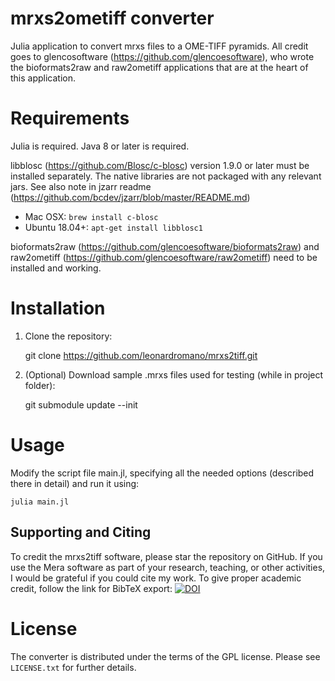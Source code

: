 mrxs2ometiff converter
=====================

Julia application to convert mrxs files to a OME-TIFF pyramids.
All credit goes to glencosoftware (https://github.com/glencoesoftware), who wrote the 
bioformats2raw and raw2ometiff applications that are at the heart of this application.

Requirements
============

Julia is required.
Java 8 or later is required.

libblosc (https://github.com/Blosc/c-blosc) version 1.9.0 or later must be installed separately.
The native libraries are not packaged with any relevant jars.  See also note in jzarr readme (https://github.com/bcdev/jzarr/blob/master/README.md)

 * Mac OSX: `brew install c-blosc`
 * Ubuntu 18.04+: `apt-get install libblosc1`
 
bioformats2raw (https://github.com/glencoesoftware/bioformats2raw) and raw2ometiff (https://github.com/glencoesoftware/raw2ometiff) need to be installed and working.

Installation
============

1. Clone the repository:

    git clone https://github.com/leonardromano/mrxs2tiff.git
    
2. (Optional) Download sample .mrxs files used for testing (while in project folder):

    git submodule update --init

Usage
=====

Modify the script file main.jl, specifying all the needed options (described there in detail) and run it using:

    julia main.jl
    
## Supporting and Citing
To credit the mrxs2tiff software, please star the repository on GitHub. If you use the Mera software as part of your research, teaching, or other activities, I would be grateful if you could cite my work. To give proper academic credit, follow the link for BibTeX export:
[![DOI](https://zenodo.org/badge/DOI/10.5281/zenodo.7804944.svg)](https://doi.org/10.5281/zenodo.7804944)

License
=======

The converter is distributed under the terms of the GPL license.
Please see `LICENSE.txt` for further details.
